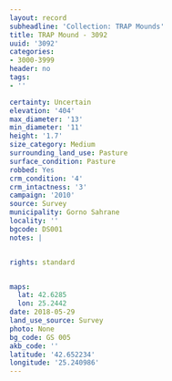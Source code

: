 ```yaml
---
layout: record
subheadline: 'Collection: TRAP Mounds'
title: TRAP Mound - 3092
uuid: '3092'
categories:
- 3000-3999
header: no
tags:
- ''

certainty: Uncertain
elevation: '404'
max_diameter: '13'
min_diameter: '11'
height: '1.7'
size_category: Medium
surrounding_land_use: Pasture
surface_condition: Pasture
robbed: Yes
crm_condition: '4'
crm_intactness: '3'
campaign: '2010'
source: Survey
municipality: Gorno Sahrane
locality: ''
bgcode: DS001
notes: |


rights: standard


maps:
  lat: 42.6285
  lon: 25.2442
date: 2018-05-29
land_use_source: Survey
photo: None
bg_code: GS 005
akb_code: ''
latitude: '42.652234'
longitude: '25.240986'
---
```

